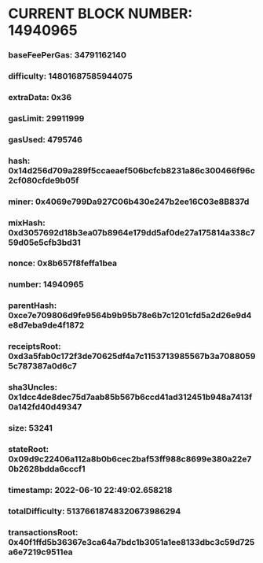 # CURRENT BLOCK NUMBER: 14940965

### baseFeePerGas: 34791162140
### difficulty: 14801687585944075
### extraData: 0x36
### gasLimit: 29911999
### gasUsed: 4795746
### hash: 0x14d256d709a289f5ccaeaef506bcfcb8231a86c300466f96c2cf080cfde9b05f
### miner: 0x4069e799Da927C06b430e247b2ee16C03e8B837d
### mixHash: 0xd3057692d18b3ea07b8964e179dd5af0de27a175814a338c759d05e5cfb3bd31
### nonce: 0x8b657f8feffa1bea
### number: 14940965
### parentHash: 0xce7e709806d9fe9564b9b95b78e6b7c1201cfd5a2d26e9d4e8d7eba9de4f1872
### receiptsRoot: 0xd3a5fab0c172f3de70625df4a7c1153713985567b3a70880595c787387a0d6c7
### sha3Uncles: 0x1dcc4de8dec75d7aab85b567b6ccd41ad312451b948a7413f0a142fd40d49347
### size: 53241
### stateRoot: 0x09d9c22406a112a8b0b6cec2baf53ff988c8699e380a22e70b2628bdda6cccf1
### timestamp: 2022-06-10 22:49:02.658218
### totalDifficulty: 51376618748320673986294
### transactionsRoot: 0x40f1ffd5b36367e3ca64a7bdc1b3051a1ee8133dbc3c59d725a6e7219c9511ea
